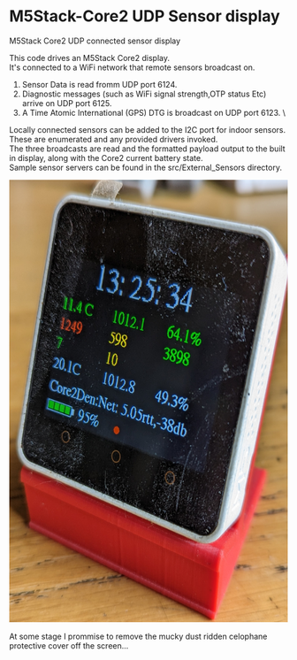 # M5Stack-Core2 UDP Sensor display
M5Stack Core2 UDP connected sensor display

This code drives an M5Stack Core2 display. \
It's connected to a WiFi network that remote sensors broadcast on. 
1. Sensor Data is read fromm UDP port 6124.
2. Diagnostic messages (such as WiFi signal strength,OTP status Etc) arrive on UDP port 6125.
3. A Time Atomic International (GPS) DTG is broadcast on UDP port 6123. \

Locally connected sensors can be added to the I2C port for indoor sensors. These are enumerated and any provided drivers invoked. \
The three broadcasts are read and the formatted payload output to the built in display, along with the Core2 current battery state. \
Sample sensor servers can be found in the src/External_Sensors directory.
<p align="center">
<img src="./images/Core2.jpg" width="700" height="800">
</p>
<p>
At some stage I prommise to remove the mucky dust ridden celophane protective cover off the screen...
  </p>
